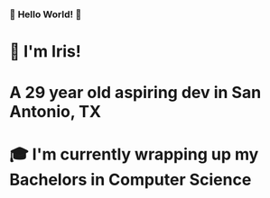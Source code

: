 ### :hatching_chick: **Hello World!** :hatching_chick:
# :sparkling_heart: I'm Iris! 
# A 29 year old aspiring dev in San Antonio, TX
# :mortar_board: I'm currently wrapping up my Bachelors in Computer Science 



